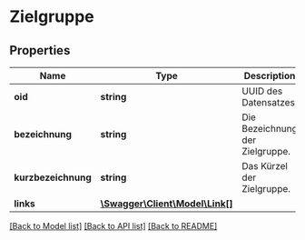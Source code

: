# Zielgruppe

## Properties
Name | Type | Description | Notes
------------ | ------------- | ------------- | -------------
**oid** | **string** | UUID des Datensatzes | 
**bezeichnung** | **string** | Die Bezeichnung der Zielgruppe. | [optional] 
**kurzbezeichnung** | **string** | Das Kürzel der Zielgruppe. | [optional] 
**links** | [**\Swagger\Client\Model\Link[]**](Link.md) |  | [optional] 

[[Back to Model list]](../README.md#documentation-for-models) [[Back to API list]](../README.md#documentation-for-api-endpoints) [[Back to README]](../README.md)


